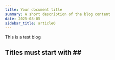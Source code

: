 ```yaml
---
title: Your document title
summary: A short description of the blog content
date: 2025-08-05
sidebar_title: article0
---
```


This is a test blog

## Titles must start with \#\#
